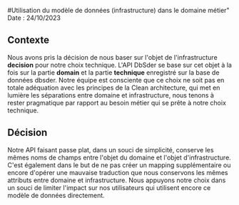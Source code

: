 #Utilisation du modèle de données (infrastructure) dans le domaine métier"
Date : 24/10/2023

## Contexte
Nous avons pris la décision de nous baser sur l'objet de l'infrastructure **decision** pour notre choix technique.
L'API DbSder se base sur cet objet à la fois sur la partie **domain** et la partie **technique** enregistré sur la base de données dbsder.
Notre équipe est consciente que ce choix ne soit pas en totale adéquation avec les principes de la Clean architecture, qui met en lumière les séparations entre domaine et infrastructure, nous tenons à rester pragmatique par rapport au besoin métier qui se prête à notre choix technique. 


## Décision
Notre API faisant passe plat, dans un souci de simplicité, conserve les mêmes noms de champs entre l'objet du domaine et l'objet d'infrastructure. 
C'est également dans le but de ne pas créer un mapping supplémentaire ou encore d'opérer une mauvaise traduction que nous conservons les mêmes attributs entre domaine et infrastructure.
Nous appuyons notre choix dans un souci de limiter l'impact sur nos utilisateurs qui utilisent encore ce modèle de données directement.
